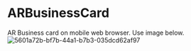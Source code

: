 # ARBusinessCard
AR Business card on mobile web browser. Use image below.
![5601a72b-bf7b-44a1-b7b3-035dcd62af97](https://github.com/YasithSaminthaka/ARBusinessCard/assets/17696219/6105f3ae-fef8-4de3-b2ba-0b0b0358b913)
